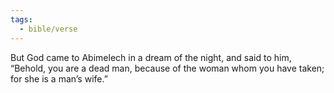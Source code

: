 ```yaml
---
tags:
  - bible/verse
---
```

But God came to Abimelech in a dream of the night, and said to him, “Behold, you are a dead man, because of the woman whom you have taken; for she is a man’s wife.”